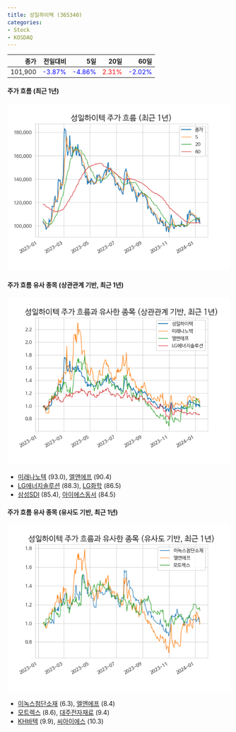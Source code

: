 ```yaml
---
title: 성일하이텍 (365340)
categories:
- Stock
- KOSDAQ
---
```


|종가|전일대비|5일|20일|60일|
|---:|-------:|--:|---:|---:|
|101,900|<span style="color: blue">-3.87%</span>|<span style="color: blue">-4.86%</span>|<span style="color: red">2.31%</span>|<span style="color: blue">-2.02%</span>|

<!-- more -->

#### 주가 흐름 (최근 1년)
![365340](/assets/images/stock/365340.png)


#### 주가 흐름 유사 종목 (상관관계 기반, 최근 1년)
![365340](/assets/images/stock/365340_corr.png)
- [미래나노텍](/095500/) (93.0), [엘앤에프](/066970/) (90.4)
- [LG에너지솔루션](/373220/) (88.3), [LG화학](/051910/) (86.5)
- [삼성SDI](/006400/) (85.4), [아이에스동서](/010780/) (84.5)


#### 주가 흐름 유사 종목 (유사도 기반, 최근 1년)
![365340](/assets/images/stock/365340_sim.png)
- [이녹스첨단소재](/272290/) (6.3), [엘앤에프](/066970/) (8.4)
- [모트렉스](/118990/) (8.6), [대주전자재료](/078600/) (9.4)
- [KH바텍](/060720/) (9.9), [씨아이에스](/222080/) (10.3)